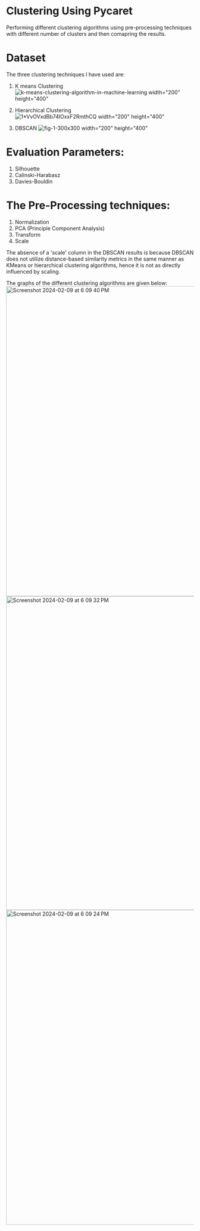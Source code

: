 # Clustering Using Pycaret
Performing different clustering algorithms using pre-processing techniques with different number of clusters and then comapring the results.


# Dataset

The three clustering techniques I have used are:
1. K means Clustering
   ![k-means-clustering-algorithm-in-machine-learning width="200" height="400"](https://github.com/akshita79/clustering_using_pycaret/assets/92212914/916c44c3-a6dc-43c3-9331-46c2e55d6af3 )


3. Hierarchical Clustering
   ![1*VvOVxdBb74IOxxF2RmthCQ width="200" height="400"](https://github.com/akshita79/clustering_using_pycaret/assets/92212914/11bd976a-029f-4663-9a45-132c50ffebc2)


4. DBSCAN
         ![fig-1-300x300 width="200" height="400"](https://github.com/akshita79/clustering_using_pycaret/assets/92212914/753f2918-0255-418f-b22e-1a65cec93a23)


# Evaluation Parameters:
1. Silhouette
2. Calinski-Harabasz
3. Davies-Bouldin

# The Pre-Processing techniques:
1. Normalization
2. PCA (Principle Component Analysis)
3. Transform
4. Scale

The absence of a 'scale' column in the DBSCAN results is because DBSCAN does not utilize distance-based similarity metrics in the same manner as KMeans or hierarchical clustering algorithms, hence it is not as directly influenced by scaling.

The graphs of the different clustering algorithms are given below:
<img width="832" alt="Screenshot 2024-02-09 at 6 09 40 PM" src="https://github.com/gandhi25samar/Clustering-Assignment-102103145/assets/95834377/08cbdbe4-6669-4fd4-b8e8-e7f1f6dfd586">
<img width="842" alt="Screenshot 2024-02-09 at 6 09 32 PM" src="https://github.com/gandhi25samar/Clustering-Assignment-102103145/assets/95834377/05ad2829-6cc6-4b27-8b9a-fc5d896311fb">
<img width="845" alt="Screenshot 2024-02-09 at 6 09 24 PM" src="https://github.com/gandhi25samar/Clustering-Assignment-102103145/assets/95834377/ca2e27f0-23a2-40ad-b969-3e95fe4b7f3c">



